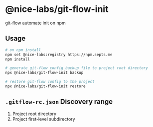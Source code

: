 # @nice-labs/git-flow-init

git-flow automate init on npm

## Usage

```bash
# on npm install
npm set @nice-labs:registry https://npm.septs.me
npm install

# generate git-flow config backup file to project root directory
npx @nice-labs/git-flow-init backup

# restore git-flow config to the project
npx @nice-labs/git-flow-init restore
```

## `.gitflow-rc.json` Discovery range

1. Project root directory
2. Project first-level subdirectory
